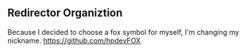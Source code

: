 ## Redirector Organiztion
Because I decided to choose a fox symbol for myself, I'm changing my nickname.
https://github.com/hpdevFOX
